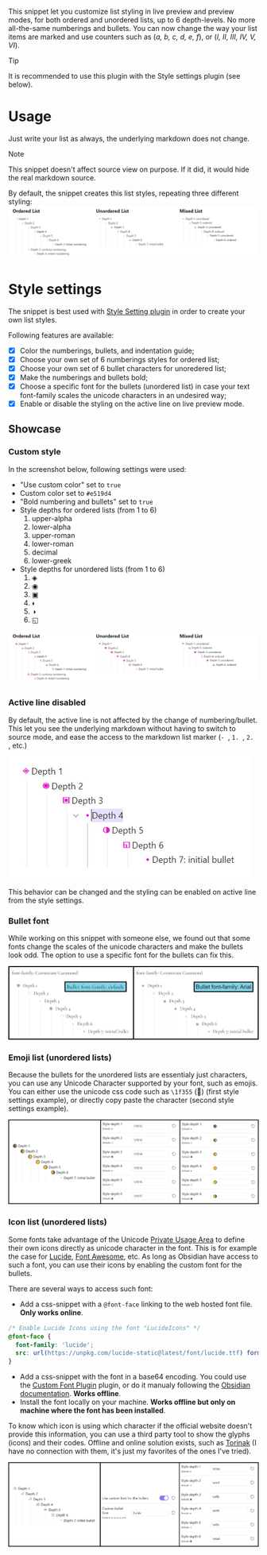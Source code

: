 This snippet let you customize list styling in live preview and preview modes, for both ordered and unordered lists, up to 6 depth-levels. No more all-the-same numberings and bullets. You can now change the way your list items are marked and use counters such as (*a, b, c, d, e, f*), or (*I, II, III, IV, V, VI*).

> [!TIP]
> It is recommended to use this plugin with the Style settings plugin (see below).

# Usage

Just write your list as always, the underlying markdown does not change.

> [!NOTE]
> This snippet doesn't affect source view on purpose. If it did, it would hide the real markdown source.

By default, the snippet creates this list styles, repeating three different styling:
![default style](screenshots/default-style.jpg)

# Style settings

The snippet is best used with [Style Setting plugin](https://github.com/mgmeyers/obsidian-style-settings) in order to create your own list styles.

Following features are available:
- [x] Color the numberings, bullets, and indentation guide;
- [x] Choose your own set of 6 numberings styles for ordered list;
- [x] Choose your own set of 6 bullet characters for unoredered list;
- [x] Make the numberings and bullets bold;
- [x] Choose a specific font for the bullets (unordered list) in case your text font-family scales the unicode characters in an undesired way;
- [x] Enable or disable the styling on the active line on live preview mode.

## Showcase

### Custom style

In the screenshot below, following settings were used:
- "Use custom color" set to `true`
- Custom color set to `#e519d4`
- "Bold numbering and bullets" set to `true`
- Style depths for ordered lists (from 1 to 6)
  1. upper-alpha
  2. lower-alpha
  3. upper-roman
  4. lower-roman
  5. decimal
  6. lower-greek
- Style depths for unordered lists (from 1 to 6)
  1. ◈
  2. ◉
  3. ▣
  4. ◐
  5. ◑
  6. ◱

![custom style](screenshots/custom-style.jpg)

### Active line disabled

By default, the active line is not affected by the change of numbering/bullet. This let you see the underlying markdown without having to switch to source mode, and ease the access to the markdown list marker (`- `, `1. `, `2. `, etc.)

![active line disabled](screenshots/active-line.jpg)

This behavior can be changed and the styling can be enabled on active line from the style settings.

### Bullet font

While working on this snippet with someone else, we found out that some fonts change the scales of the unicode characters and make the bullets look odd. The option to use a specific font for the bullets can fix this.

![custom font](screenshots/custom-font.jpg)

### Emoji list (unordered lists)

Because the bullets for the unordered lists are essentialy just characters, you can use any Unicode Character supported by your font, such as emojis. You can either use the unicode css code such as `\1f355` (🍕) (first style settings example), or directly copy paste the character (second style settings example).

![emojis](screenshots/emojis.jpg)

### Icon list (unordered lists)

Some fonts take advantage of the Unicode [Private Usage Area](https://en.wikipedia.org/wiki/Private_Use_Areas) to define their own icons directly as unicode character in the font. This is for example the case for [Lucide](https://lucide.dev/), [Font Awesome](https://fontawesome.com/), etc. As long as Obsidian have access to such a font, you can use their icons by enabling the custom font for the bullets.

There are several ways to access such font:
- Add a css-snippet with a `@font-face` linking to the web hosted font file. **Only works online**.
```css
/* Enable Lucide Icons using the font "LucideIcons" */
@font-face {
  font-family: 'lucide';
  src: url(https://unpkg.com/lucide-static@latest/font/lucide.ttf) format('truetype');
}
```
- Add a css-snippet with the font in a base64 encoding. You could use the [Custom Font Plugin](https://github.com/pourmand1376/obsidian-custom-font) plugin, or do it manualy following the [Obsidian documentation](https://docs.obsidian.md/Themes/App+themes/Embed+fonts+and+images+in+your+theme). **Works offline**.
- Install the font locally on your machine. **Works offline but only on machine where the font has been installed**.

To know which icon is using which character if the official website doesn't provide this information, you can use a third party tool to show the glyphs (icons) and their codes. Offline and online solution exists, such as [Torinak](https://torinak.com/font/lsfont.html) (I have no connection with them, it's just my favorites of the ones I've tried).

![lucide icons](screenshots/lucide-icons.jpg)